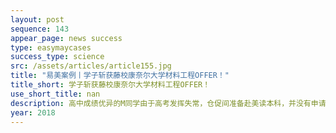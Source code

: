```yaml
---
layout: post
sequence: 143
appear_page: news success
type: easymaycases
success_type: science
src: /assets/articles/article155.jpg
title: "易美案例丨学子斩获藤校康奈尔大学材料工程OFFER！"
title_short: 学子斩获藤校康奈尔大学材料工程OFFER！
use_short_title: nan
description: 高中成绩优异的M同学由于高考发挥失常，仓促间准备赴美读本科，并没有申请到很好的学校。因此，他的心中一直有个名校梦。为此，他不仅在本科期间努力学习，提高自己的GPA成绩，更是早早的和易美签约，期望自己的名校之路能走得更稳当。
year: 2018
---
```


